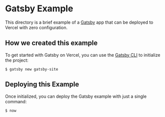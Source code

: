 # Gatsby Example

This directory is a brief example of a [Gatsby](https://www.gatsbyjs.org/) app that can be deployed to Vercel with zero configuration.

## How we created this example

To get started with Gatsby on Vercel, you can use the [Gatsby CLI](https://www.gatsbyjs.org/docs/gatsby-cli/) to initialize the project:

```shell
$ gatsby new gatsby-site
```

## Deploying this Example

Once initialized, you can deploy the Gatsby example with just a single command:

```shell
$ now
```
